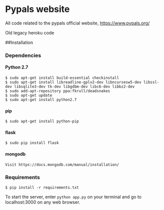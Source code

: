 # Pypals website
All code related to the pypals official website, https://www.pypals.org/

Old legacy heroku code


##Installation

### **Dependencies**

#### Python 2.7
    $ sudo apt-get install build-essential checkinstall
    $ sudo apt-get install libreadline-gplv2-dev libncursesw5-dev libssl-dev libsqlite3-dev tk-dev libgdbm-dev libc6-dev libbz2-dev
    $ sudo add-apt-repository ppa:fkrull/deadsnakes
    $ sudo apt-get update
    $ sudo apt-get install python2.7

#### pip
    $ sudo apt-get install python-pip

#### flask
    $ sudo pip install flask

#### mongodb
    Visit https://docs.mongodb.com/manual/installation/

### **Requirements**

    $ pip install -r requirements.txt

To start the server, enter `python app.py` on your terminal and go to localhost:3000 on any web browser.

